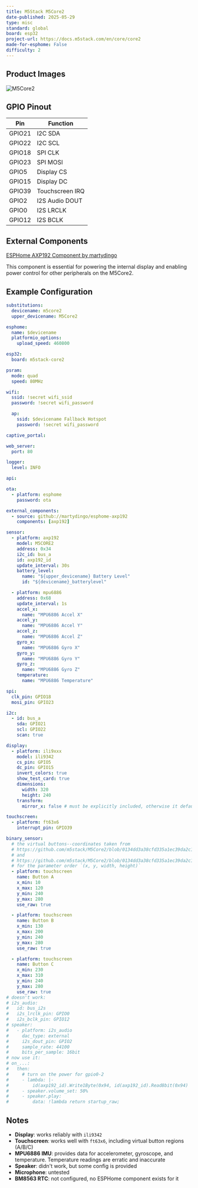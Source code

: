 ```yaml
---
title: M5Stack M5Core2
date-published: 2025-05-29
type: misc
standard: global
board: esp32
project-url: https://docs.m5stack.com/en/core/core2
made-for-esphome: False
difficulty: 2
---
```


## Product Images

![M5Core2](core2_01.png "M5Stack M5Core2")

## GPIO Pinout

| Pin    | Function        |
| ------ | --------------- |
| GPIO21 | I2C SDA         |
| GPIO22 | I2C SCL         |
| GPIO18 | SPI CLK         |
| GPIO23 | SPI MOSI        |
| GPIO5  | Display CS      |
| GPIO15 | Display DC      |
| GPIO39 | Touchscreen IRQ |
| GPIO2  | I2S Audio DOUT  |
| GPIO0  | I2S LRCLK       |
| GPIO12 | I2S BCLK        |

## External Components

[ESPHome AXP192 Component by martydingo](https://github.com/martydingo/esphome-axp192)

This component is essential for powering the internal display and enabling power control for other peripherals on the M5Core2.

## Example Configuration

```yaml
substitutions:
  devicename: m5core2
  upper_devicename: M5Core2

esphome:
  name: $devicename
  platformio_options:
    upload_speed: 460800

esp32:
  board: m5stack-core2

psram:
  mode: quad
  speed: 80MHz

wifi:
  ssid: !secret wifi_ssid
  password: !secret wifi_password

  ap:
    ssid: $devicename Fallback Hotspot
    password: !secret wifi_password

captive_portal:

web_server:
  port: 80

logger:
  level: INFO

api:

ota:
  - platform: esphome
    password: ota

external_components:
  - source: github://martydingo/esphome-axp192
    components: [axp192]

sensor:
  - platform: axp192
    model: M5CORE2
    address: 0x34
    i2c_id: bus_a
    id: axp192_id
    update_interval: 30s
    battery_level:
      name: "${upper_devicename} Battery Level"
      id: "${devicename}_batterylevel"

  - platform: mpu6886
    address: 0x68
    update_interval: 1s
    accel_x:
      name: "MPU6886 Accel X"
    accel_y:
      name: "MPU6886 Accel Y"
    accel_z:
      name: "MPU6886 Accel Z"
    gyro_x:
      name: "MPU6886 Gyro X"
    gyro_y:
      name: "MPU6886 Gyro Y"
    gyro_z:
      name: "MPU6886 Gyro Z"
    temperature:
      name: "MPU6886 Temperature"

spi:
  clk_pin: GPIO18
  mosi_pin: GPIO23

i2c:
  - id: bus_a
    sda: GPIO21
    scl: GPIO22
    scan: true

display:
  - platform: ili9xxx
    model: ili9342
    cs_pin: GPIO5
    dc_pin: GPIO15
    invert_colors: true
    show_test_card: true
    dimensions:
      width: 320
      height: 240
    transform:
      mirror_x: false # must be explicitly included, otherwise it defaults to true with the ili9342

touchscreen:
  - platform: ft63x6
    interrupt_pin: GPIO39

binary_sensor:
  # the virtual buttons--coordinates taken from
  # https://github.com/m5stack/M5Core2/blob/0134dd3a38cfd335a1ec39da2c149f88baf54326/src/M5Core2.h#L54-L56
  # and
  # https://github.com/m5stack/M5Core2/blob/0134dd3a38cfd335a1ec39da2c149f88baf54326/src/utility/M5Button.h#L811-L815
  # for the parameter order `(x, y, width, height)`
  - platform: touchscreen
    name: Button A
    x_min: 10
    x_max: 120
    y_min: 240
    y_max: 280
    use_raw: true

  - platform: touchscreen
    name: Button B
    x_min: 130
    x_max: 200
    y_min: 240
    y_max: 280
    use_raw: true

  - platform: touchscreen
    name: Button C
    x_min: 230
    x_max: 310
    y_min: 240
    y_max: 280
    use_raw: true
# doesn't work:
# i2s_audio:
#   id: bus_i2s
#   i2s_lrclk_pin: GPIO0
#   i2s_bclk_pin: GPIO12
# speaker:
#   - platform: i2s_audio
#     dac_type: external
#     i2s_dout_pin: GPIO2
#     sample_rate: 44100
#     bits_per_sample: 16bit
# now use it:
# on_...:
#   then:
#     # turn on the power for gpio0-2
#     - lambda: |-
#         id(axp192_id).Write1Byte(0x94, id(axp192_id).Read8bit(0x94) | 0x07);
#     - speaker.volume_set: 50%
#     - speaker.play:
#         data: !lambda return startup_raw;
```

## Notes

- **Display**: works reliably with `ili9342`
- **Touchscreen**: works well with `ft63x6`, including virtual button regions (A/B/C)
- **MPU6886 IMU**: provides data for accelerometer, gyroscope, and temperature. Temperature readings are erratic and inaccurate
- **Speaker**: didn't work, but some config is provided
- **Microphone**: untested
- **BM8563 RTC**: not configured, no ESPHome component exists for it
